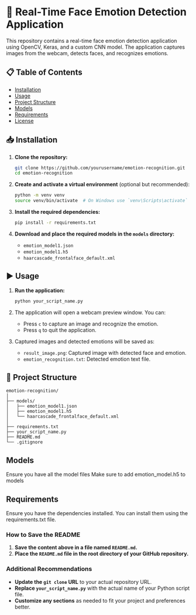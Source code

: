 # 📸 Real-Time Face Emotion Detection Application

This repository contains a real-time face emotion detection application using OpenCV, Keras, and a custom CNN model. The application captures images from the webcam, detects faces, and recognizes emotions.

## 📋 Table of Contents
- [Installation](#installation)
- [Usage](#usage)
- [Project Structure](#project-structure)
- [Models](#models)
- [Requirements](#requirements)
- [License](#license)

## 📥 Installation

1. **Clone the repository:**
    ```bash
    git clone https://github.com/yourusername/emotion-recognition.git
    cd emotion-recognition
    ```

2. **Create and activate a virtual environment** (optional but recommended):
    ```bash
    python -m venv venv
    source venv/bin/activate  # On Windows use `venv\Scripts\activate`
    ```

3. **Install the required dependencies:**
    ```bash
    pip install -r requirements.txt
    ```

4. **Download and place the required models in the `models` directory:**
    - `emotion_model1.json`
    - `emotion_model1.h5`
    - `haarcascade_frontalface_default.xml`

## ▶️ Usage

1. **Run the application:**
    ```bash
    python your_script_name.py
    ```

2. The application will open a webcam preview window. You can:
    - Press `c` to capture an image and recognize the emotion.
    - Press `q` to quit the application.

3. Captured images and detected emotions will be saved as:
    - `result_image.png`: Captured image with detected face and emotion.
    - `emotion_recognition.txt`: Detected emotion text file.

## 📂 Project Structure

```plaintext
emotion-recognition/
│
├── models/
│   ├── emotion_model1.json
│   ├── emotion_model1.h5
│   └── haarcascade_frontalface_default.xml
│
├── requirements.txt
├── your_script_name.py
├── README.md
└── .gitignore
```

## Models
Ensure you have all the model files
Make sure to add emotion_model.h5 to models

## Requirements
Ensure you have the dependencies installed. You can install them using the requirements.txt file.

### How to Save the README

1. **Save the content above in a file named `README.md`.**
2. **Place the `README.md` file in the root directory of your GitHub repository.**

### Additional Recommendations

- **Update the `git clone` URL** to your actual repository URL.
- **Replace `your_script_name.py`** with the actual name of your Python script file.
- **Customize any sections** as needed to fit your project and preferences better.

